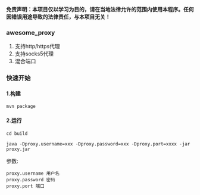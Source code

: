 **免责声明：本项目仅以学习为目的，请在当地法律允许的范围内使用本程序。任何因错误用途导致的法律责任，与本项目无关！**

### awesome_proxy

1. 支持http/https代理
2. 支持socks5代理
3. 混合端口

### 快速开始

#### 1.构建
```
mvn package
```

#### 2.运行
```
cd build

java -Dproxy.username=xxx -Dproxy.password=xxx -Dproxy.port=xxxx -jar proxy.jar
```
参数:
```
proxy.username 用户名
proxy.password 密码
proxy.port 端口
```

